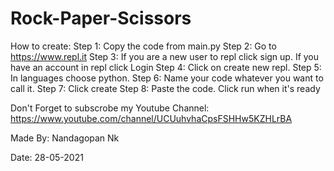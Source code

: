 # Rock-Paper-Scissors



How to create: Step 1: Copy the code from main.py Step 2: Go to https://www.repl.it Step 3: If you are a new user to repl click sign up. If you have an account in repl click Login Step 4: Click on create new repl. Step 5: In languages choose python. Step 6: Name your code whatever you want to call it. Step 7: Click create Step 8: Paste the code. Click run when it's ready

Don't Forget to subscrobe my Youtube Channel: https://www.youtube.com/channel/UCUuhvhaCpsFSHHw5KZHLrBA

Made By: Nandagopan Nk

Date: 28-05-2021

